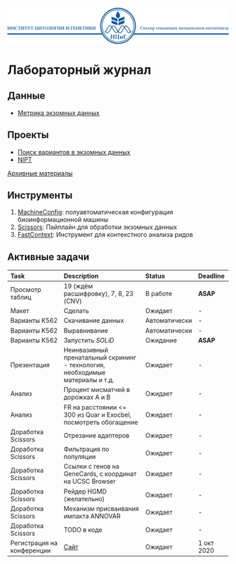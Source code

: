 ![Header ICG](./Header_ICG.svg)

# Лабораторный журнал

## Данные

* [Метрика экзомных данных](./data/SamplesData.csv)

## Проекты

* [Поиск вариантов в экзомных данных](./projects/ExomeVariants.md)
* [NIPT](./projects/NIPT.md)

[Архивные материалы](./archive)

## Инструменты

1. [MachineConfig](./tools/MachineConfig): полуавтоматическая конфигурация биоинформационной машины
2. [Scissors](./tools/Scissors): Пайплайн для обработки экзомных данных
3. [FastContext](./tools/FastContext): Инструмент для контекстного анализа ридов

## Активные задачи

| Task | Description | Status | Deadline |
|:-----|:------------|:-------|:---------|
| Просмотр таблиц | 19 (ждём расшифровку), 7, 8, 23 (CNV) | В работе | **ASAP** |
| Макет | Сделать | Ожидает | - |
| Варианты K562 | Скачивание данных | Автоматически | - |
| Варианты K562 | Выравнивание | Автоматически | - |
| Варианты K562 | Запустить *SOLiD* | Ожидание | **ASAP** |
| Презентация | Неинвазивный пренатальный скрининг - технология, необходимые материалы и т.д. | Ожидает | - |
| Анализ | Процент мисматчей в дорожках А и B | Ожидает | - |
| Анализ | FR на расстоянии <= 300 из Quar и Exocbel, посмотреть обогащение | Ожидает | - |
| Доработка Scissors | Отрезание адаптеров | Ожидает | - |
| Доработка Scissors | Фильтрация по популяции | Ожидает | - |
| Доработка Scissors | Ссылки с генов на GeneCards, с координат на UCSC Browser | Ожидает | - |
| Доработка Scissors | Рейдер HGMD (желательно) | Ожидает | - |
| Доработка Scissors | Механизм присваивания импакта ANNOVAR | Ожидает | - |
| Доработка Scissors | TODO в коде | Ожидает | - |
| Регистрация на конференции | [Сайт](https://www.медгенетика.рф/reg-member/) | Ожидает | 1 окт 2020 |
